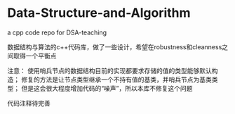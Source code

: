 # Data-Structure-and-Algorithm
a cpp code repo for DSA-teaching

数据结构与算法的c++代码库，做了一些设计，希望在robustness和cleanness之间取得一个平衡点

注意：
    使用哨兵节点的数据结构目前的实现都要求存储的值的类型能够默认构造；
    修复的方法是让节点类型继承一个不持有值的基类，并哨兵节点为基类类型；
    但是这会很大程度增加代码的“噪声”，所以本库不修复这个问题

代码注释待完善
